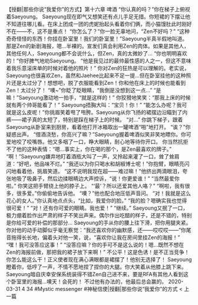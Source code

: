 
【授翻|那些你说“我爱你”的方式】第十六章 啤酒
“你认真的吗？”你在梯子上俯视着Saeyoung。
Saeyoung现在即气又想笑还有点儿手足无措。你短裙的下摆让他不知道往哪儿看。在床上团成一团的虎妮抬起头看着你们俩，而小猫馒肚此时刚好不在——不，这不是重点！
“你怎么了？”你一脸无辜地问，“Zen不好吗？”
“这种奇奇怪怪的东西！你挂在卧室里！我们的卧室里！”Saeyoung半真半假地叫道。那是Zen的新剧海报，嗯...半裸的。宣发们真会利用Zen的肉体。如果是其他人，其他任何人，Saeyoung都不会说什么，但Zen，真的太微妙了...
“你也明明喜欢的！”你好脾气地劝Saeyoung。
“他是我见过的最帅最性感的人之一，但这不意味着我乐意滚床单的时候对着他的照片！”
你对Zen的狂热是可以理解的。老实说，Saeyoung也很喜欢Zen，虽然和Jaehee比起来不足一提...但在卧室挂他的这种照片还是太过分了！想想吧，脱了衣服能看到Zen！你和他在床上的时候也能看到Zen！太过分了！
“噢~”你眨了眨眼睛，“我倒是没想到这一点...”
“是嘛！”Saeyoung激动地一拍手，“就是这样的！”
你狡猾地笑笑：“那我上床的时候就有两个帅哥能看了！”
Saeyoung捂胸大叫：“宝贝！你！”
“能怎么办呢？我可就是这么皮呢！”你挑眉笑着甩了甩胯。Saeyoung从你飞扬的裙摆边沿瞄到了内裤——裙子真的太短了，特别是踩在梯子上的时候。
“对...”
你跳下梯子，跟着Saeyoung从卧室来到厨房，看着他打开冰箱取出一罐啤酒“啪”地打开。
“诶？”你疑惑出声。
“借酒浇愁，你高兴了嘛？”Saeyoung握着啤酒似笑非笑地瞟你。你可爱地咬了咬嘴唇。他又多咽了一口，睁大眼睛，耐心地等待你开口。
你当然抗拒不了他的这种表情：“嗯...事实上，你在喝的那个，是Zen最喜欢的牌子。”
“啊！”Saeyoung嫌弃地盯着酒瓶大叫了一声，又拎起来灌了一口，耸了耸肩道：“好吧，他品味不烂。”
“我还以为你只喝水和胡椒博士呢！”你抱臂，眼睛亮闪闪地看着他，挑眉笑道。
“这不说明我现在超——难过嘛！”他挤出两滴眼泪，夸张地吸了吸鼻子，然后边揉眼睛边大声控诉，“说！你更爱谁！”
“当然最爱你啦。” 你笑这把手臂绕上他的脖子上。
“‘最’？所以还爱其他人咯？”
“啊啦，我有很多，很多爱。”你偷偷地告诉他。
“噢？”他也配合地压低声音问。
“对！我就是这么花心的女人。”你认真地点点头，“比如，我爱你的脸。”
“我的脸？嗯确实我也觉得很可爱！”
“对！还有你可爱的眼睛。我也爱！”
“继续。” Saeyoung又抿了一口，极力绷着脸作出严肃的样子不笑出声来。偶尔作出吃醋的样子，还是不错的，特别是你给可爱的补偿的那部分...
Saeyoung的手从你的腰上往下滑，把你用腿夹紧。
你对他的动手动脚似乎毫无察觉：“我还喜欢你的幽默感，还——哎哎哎——”你尾音拖得长长地，偏着头对他一笑，说，“喜欢你让我在房间里挂Zen的海报！”
“嘿！我可没答应这事！”
“没答应嘛？你的手可不是这么说的！嗯...既然不想在Zen的海报前做，那把我的裙子放下来啊！”
不公平！这是色诱！是不正当竞争！你怎么能这么干！正义使者现在满心满眼都是裙摆了！他别无选择了！
Saeyoung瞪着你，低哼了一声，不情不愿地捏了捏你的大腿。你大笑着从他膝上跳下来。Saeyoung暗自庆幸安保系统装得不错Zen自己进不来，要是RFA有其他人看到这个卧室里的海报...噢天！会死的！
不过他有办法的，他最后总会赢的。
2020-03-31
4
34
#Mystic messenger
#神秘信使|授翻|那些你说“我爱你”的方式
< 上一篇
